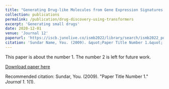 ```yaml
---
title: "Generating Drug-like Molecules from Gene Expression Signatures using Transformers"
collection: publications
permalink: /publication/drug-discovery-using-transformers
excerpt: 'Generating small drugs'
date: 2020-12-01
venue: 'Journal 12'
paperurl: 'https://iscb.junolive.co/ismb2022/library/search/ismb2022_poster_751'
citation: 'Sundar Name, You. (2009). &quot;Paper Title Number 1.&quot; <i>Journal 1</i>. 1(1).'
---
```

This paper is about the number 1. The number 2 is left for future work.

[Download paper here](https://drive.google.com/file/d/1vX8XD287tBKwLgkcCn0zyrv7pLX4lqhA/view?usp=sharing)

Recommended citation: Sundar, You. (2009). "Paper Title Number 1." <i>Journal 1</i>. 1(1).

